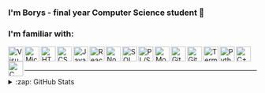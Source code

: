 ### I'm Borys - final year Computer Science student 👋

### I'm familiar with:

<img align="left" alt="Visual Studio Code" width="30px" src="https://github.com/boryscz/icons/blob/main/visual-studio-code.png?short_path=5e11707" />
<img align="left" alt="Microsoft Visual Studio" width="30px" src="https://github.com/boryscz/icons/blob/main/visual-studio.png?short_path=5e11707" />
<img align="left" alt="HTML5" width="30px" src="https://github.com/boryscz/icons/blob/main/html.png?short_path=5e11707" />
<img align="left" alt="CSS3" width="30px" src="https://github.com/boryscz/icons/blob/main/css.png?short_path=5e11707" />
<img align="left" alt="JavaScript" width="30px" src="https://github.com/boryscz/icons/blob/main/javascript.png?short_path=5e11707" />
<img align="left" alt="React" width="30px" src="https://github.com/boryscz/icons/blob/main/react.png?short_path=5e11707" />
<img align="left" alt="Node.js" width="30px" src="https://github.com/boryscz/icons/blob/main/nodejs.png?short_path=5e11707" />
<img align="left" alt="SQL" width="30px" src="https://github.com/boryscz/icons/blob/main/sql.png?short_path=5e11707" />
<img align="left" alt="PL/SQL" width="30px" src="https://github.com/boryscz/icons/blob/main/plsql.png?short_path=5e11707" />
<img align="left" alt="MongoDB" width="30px" src="https://github.com/boryscz/icons/blob/main/mongodb.png?short_path=5e11707" />
<img align="left" alt="Git" width="30px" src="https://github.com/boryscz/icons/blob/main/visual-studio.png?short_path=5e11707" />
<img align="left" alt="GitHub" width="30px" src="https://github.com/boryscz/icons/blob/main/github.png?short_path=5e11707" />
<img align="left" alt="Terminal" width="30px" src="https://github.com/boryscz/icons/blob/main/terminal.png?short_path=5e11707" />
<img align="left" alt="Python" width="30px" src="https://github.com/boryscz/icons/blob/main/python.png?short_path=5e11707" />
<img align="left" alt="C++" width="30px" src="https://github.com/boryscz/icons/blob/main/cpluplus.svg?short_path=5e11707" />
<img align="left" alt="C" width="30px" src="https://github.com/boryscz/icons/blob/main/c.svg?short_path=5e11707" />

<br />
<br />

---

<details>
  <summary>:zap: GitHub Stats</summary>

  <img align="left" alt="boryscz - GitHub Stats" src="https://github-readme-stats.codestackr.vercel.app/api?username=boryscz&show_icons=true&hide_border=true" />

</details>